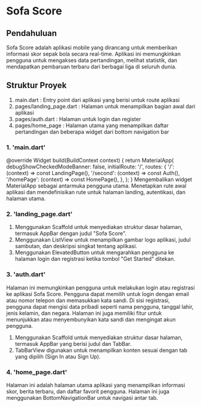 # Sofa Score

## Pendahuluan

Sofa Score adalah aplikasi mobile yang dirancang untuk memberikan informasi skor sepak bola secara 
real-time. Aplikasi ini memungkinkan pengguna untuk mengakses data pertandingan, melihat statistik, dan 
mendapatkan pembaruan terbaru dari berbagai liga di seluruh dunia.

## Struktur Proyek

1. main.dart : Entry point dari aplikasi yang berisi untuk route aplikasi
2. pages/landing_page.dart : Halaman untuk menampilkan bagian awal dari aplikasi
3. pages/auth.dart : Halaman untuk login dan register
4. pages/home_page : Halaman utama yang menampilkan daftar pertandingan dan beberapa widget dari bottom navigation bar

### 1. 'main.dart'

@override
Widget build(BuildContext context) {
  return MaterialApp(
    debugShowCheckedModeBanner: false,
    initialRoute: '/',
    routes: {
      '/': (context) => const LandingPage(),
      '/second': (context) => const Auth(),
      '/homePage': (context) => const HomePage(),
    },
  );
}
Mengembalikan widget MaterialApp sebagai antarmuka pengguna utama.
Menetapkan rute awal aplikasi dan mendefinisikan rute untuk halaman landing, autentikasi, dan halaman utama.

### 2. 'landing_page.dart'

1. Menggunakan Scaffold untuk menyediakan struktur dasar halaman, termasuk AppBar dengan judul "Sofa Score".
2. Menggunakan ListView untuk menampilkan gambar logo aplikasi, judul sambutan, dan deskripsi singkat tentang aplikasi.
3. Menggunakan ElevatedButton untuk mengarahkan pengguna ke halaman login dan registrasi ketika tombol "Get Started" ditekan.

### 3. 'auth.dart'
Halaman ini memungkinkan pengguna untuk melakukan login atau registrasi ke aplikasi Sofa Score. Pengguna dapat memilih untuk login dengan email atau nomor telepon dan memasukkan kata sandi. Di sisi registrasi, pengguna dapat mengisi data pribadi seperti nama pengguna, tanggal lahir, jenis kelamin, dan negara. Halaman ini juga memiliki fitur untuk menunjukkan atau menyembunyikan kata sandi dan mengingat akun pengguna.

1. Menggunakan Scaffold untuk menyediakan struktur dasar halaman, termasuk AppBar yang berisi judul dan TabBar.
2. TabBarView digunakan untuk menampilkan konten sesuai dengan tab yang dipilih (Sign In atau Sign Up).

### 4. 'home_page.dart'
Halaman ini adalah halaman utama aplikasi yang menampilkan informasi skor, berita terbaru, dan daftar favorit pengguna. Halaman ini juga menggunakan BottomNavigationBar untuk navigasi antar tab.

